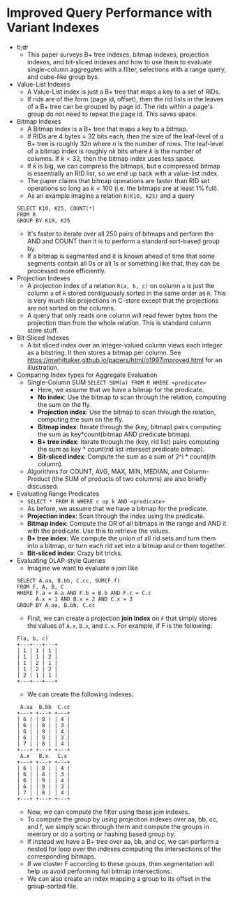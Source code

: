 # Improved Query Performance with Variant Indexes
- tl;dr
    - This paper surveys B+ tree indexes, bitmap indexes, projection indexes,
      and bit-sliced indexes and how to use them to evaluate single-column
      aggregates with a filter, selections with a range query, and cube-like
      group bys.
- Value-List Indexes
    - A Value-List index is just a B+ tree that maps a key to a set of RIDs.
    - If rids are of the form (page id, offset), then the rid lists in the
      leaves of a B+ tree can be grouped by page id. The rids within a page's
      group do not need to repeat the page id. This saves space.
- Bitmap Indexes
    - A Bitmap index is a B+ tree that maps a key to a bitmap.
    - If RIDs are 4 bytes = 32 bits each, then the size of the leaf-level of a
      B+ tree is roughly $32n$ where $n$ is the number of rows. The leaf-level
      of a bitmap index is roughly $nk$ bits where $k$ is the number of
      columns. If $k < 32$, then the bitmap index uses less space.
    - If $k$ is big, we can compress the bitmaps, but a compressed bitmap is
      essentially an RID list, so we end up back with a value-list index.
    - The paper claims that bitmap operations are faster than RID set
      operations so long as $k < 100$ (i.e. the bitmaps are at least 1% full).
    - As an example imagine a relation `R(K10, K25)` and a query
    ```
    SELECT K10, K25, COUNT(*)
    FROM R
    GROUP BY K10, K25
    ```
    - It's faster to iterate over all 250 pairs of bitmaps and perform the AND
      and COUNT than it is to perform a standard sort-based group by.
    - If a bitmap is segmented and it is known ahead of time that some segments
      contain all 0s or all 1s or something like that, they can be processed
      more efficiently.
- Projection Indexes
    - A projection index of a relation `R(a, b, c)` on column `a` is just the
      column `a` of `R` stored contiguously sorted in the same order as `R`.
      This is very much like projections in C-store except that the projections
      are not sorted on the columns.
    - A query that only reads one column will read fewer bytes from the
      projection than from the whole relation. This is standard column store
      stuff.
- Bit-Sliced Indexes
    - A bit sliced index over an integer-valued column views each integer as a
      bitstring. It then stores a bitmap per column. See
      https://mwhittaker.github.io/papers/html/o1997improved.html for an
      illustration.
- Comparing Index types for Aggregate Evaluation
    - Single-Column SUM `SELECT SUM(a) FROM R WHERE <predicate>`
        - Here, we assume that we have a bitmap for the predicate.
        - __No index__: Use the bitmap to scan through the relation, computing
          the sum on the fly.
        - __Projection index__: Use the bitmap to scan through the relation,
          computing the sum on the fly.
        - __Bitmap index__: Iterate through the (key, bitmap) pairs computing
          the sum as key*count(bitmap AND predicate bitmap).
        - __B+ tree index__: Iterate through the (key, rid list) pairs
          computing the sum as key * count(rid list intersect predicate
          bitmap).
        - __Bit-sliced index__: Compute the sum as a sum of 2^i * count(ith
          column).
    - Algorithms for COUNT, AVG, MAX, MIN, MEDIAN, and Column-Product (the SUM
      of products of two columns) are also briefly discussed.
- Evaluating Range Predicates
    - `SELECT * FROM R WHERE c op k AND <predicate>`
    - As before, we assume that we have a bitmap for the predicate.
    - __Projection index__: Scan through the index using the predicate.
    - __Bitmap index__: Compute the OR of all bitmaps in the range and AND it
      with the predicate. Use this to retrieve the values.
    - __B+ tree index__: We compute the union of all rid sets and turn them
      into a bitmap, or turn each rid set into a bitmap and or them together.
    - __Bit-sliced index__: Crazy bit tricks.
- Evaluating OLAP-style Queries
    - Imagine we want to evaluate a join like
    ```
    SELECT A.aa, B.bb, C.cc, SUM(F.f)
    FROM F, A, B, C
    WHERE F.a = A.a AND F.b = B.b AND F.c = C.c
          A.x = 1 AND B.x = 2 AND C.x = 3
    GROUP BY A.aa, B.bb, C.cc
    ```
    - First, we can create a projection __join index__ on `F` that simply
      stores the values of `A.x`, `B.x`, and `C.x`. For example, if F is the
      following:
    ```
    F(a, b, c)
    +---+---+---+
    | 1 | 1 | 1 |
    | 1 | 1 | 2 |
    | 1 | 2 | 1 |
    | 1 | 2 | 2 |
    | 2 | 1 | 1 |
    +---+---+---+
    ```
    - We can create the following indexes:
    ```
     A.aa  B.bb  C.cc
    +---+ +---+ +---+
    | 6 | | 8 | | 4 |
    | 6 | | 8 | | 3 |
    | 6 | | 9 | | 4 |
    | 6 | | 9 | | 3 |
    | 7 | | 8 | | 4 |
    +---+ +---+ +---+
     A.x   B.x   C.x
    +---+ +---+ +---+
    | 6 | | 8 | | 4 |
    | 6 | | 8 | | 3 |
    | 6 | | 9 | | 4 |
    | 6 | | 9 | | 3 |
    | 7 | | 8 | | 4 |
    +---+ +---+ +---+
    ```
    - Now, we can compute the filter using these join indexes.
    - To compute the group by using projection indexes over aa, bb, cc, and f,
      we simply scan through them and compute the groups in memory or do a
      sorting or hashing based group by.
    - If instead we have a B+ tree over aa, bb, and cc, we can perform a nested
      for loop over the indexes computing the intersections of the
      corresponding bitmaps.
    - If we cluster F according to these groups, then segmentation will help us
      avoid performing full bitmap intersections.
    - We can also create an index mapping a group to its offset in the
      group-sorted file.

